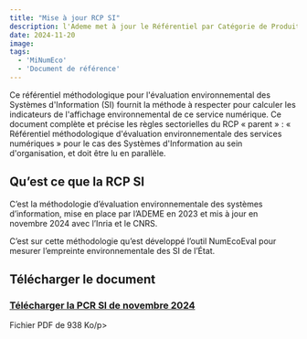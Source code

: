```yaml
---
title: "Mise à jour RCP SI"
description: l'Ademe met à jour le Référentiel par Catégorie de Produit (RCP) des Systèmes d'Information
date: 2024-11-20
image:
tags:
  - 'MiNumEco'
  - 'Document de référence'
---
```


<!-- chapô-->
Ce référentiel méthodologique pour l'évaluation environnemental des Systèmes d'Information (SI) fournit la méthode à respecter pour calculer les indicateurs de l'affichage environnemental de ce service numérique.
Ce document complète et précise les règles sectorielles du RCP « parent » : « Référentiel méthodologique d'évaluation environnementale des services numériques » pour le cas des Systèmes d'Information au sein d'organisation, et doit être lu en parallèle. 

<!-- texte-->

## Qu’est ce que la RCP SI
C’est la méthodologie d’évaluation environnementale des systèmes d’information, mise en place par l’ADEME en 2023 et mis à jour en novembre 2024 avec l’Inria et le CNRS.

C’est sur cette méthodologie qu’est développé l’outil NumEcoEval pour mesurer l’empreinte environnementale des SI de l’État.

## Télécharger le document
<div class="fr-card fr-enlarge-link fr-card--download">
	<div class="fr-card__body">
		<div class="fr-card__content">
			<h3 class="fr-card__title">
					<a download href="/docs/2024/RCP-Systeme-information-2024-FR.pdf">
							Télécharger la PCR SI de novembre 2024
					</a>
			</h3>
			<p class="fr-card__desc">Fichier PDF de 938 Ko/p>
			<div class="fr-card__end">
			</div>
		</div>
	</div>
</div>
